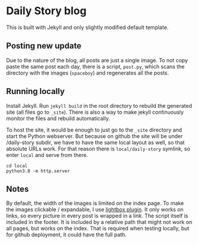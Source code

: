 # Daily Story blog

This is built with Jekyll and only slightly modified default template.

## Posting new update
Due to the nature of the blog, all posts are just a single image. To not copy paste the same post each day, there is a script, `post.py`, which scans the directory with the images (`spaceboy`) and regenerates all the posts.

## Running locally
Install Jekyll. Run `jekyll build` in the root directory to rebuild the generated site (all files go to `_site`). There is also a way to make jekyll continuously monitor the files and rebuild automatically.

To host the site, it would be enough to just go to the `_site` directory and start the Python webserver. But because on github the site will be under /daily-story subdir, we have to have the same local layout as well, so that absolute URLs work. For that reason there is `local/daily-story` symlink, so enter `local` and serve from there.

```
cd local
python3.8 -m http.server
```

## Notes
By default, the width of the images is limited on the index page. To make the images clickable / expandable, I use [lightbox plugin](https://jekyllcodex.org/without-plugin/lightbox). It only works on links, so every picture in every post is wrapped in a link. The script itself is included in the footer. It is included by a relative path that might not work on all pages, but works on the index. That is required when testing locally, but for github deployment, it could have the full path.
